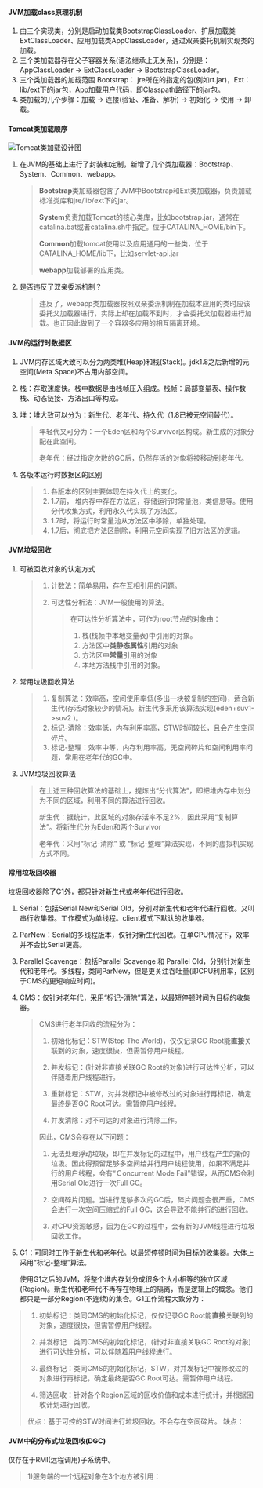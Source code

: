 #### JVM加载class原理机制

1. 由三个实现类，分别是启动加载类BootstrapClassLoader、扩展加载类ExtClassLoader、应用加载类AppClassLoader，通过双亲委托机制实现类的加载。
2. 三个类加载器存在父子容器关系(语法继承上无关系)，分别是：AppClassLoader -> ExtClassLoader -> BootstrapClassLoader。
3. 三个类加载器的加载范围 Bootstrap： jre所在的指定的包(例如rt.jar)，Ext： lib/ext下的jar包，App加载用户代码，即Classpath路径下的jar包。
4. 类加载的几个步骤：加载 -> 连接(验证、准备、解析) -> 初始化 -> 使用 -> 卸载。

#### Tomcat类加载顺序

![Tomcat类加载设计图](../img/tomcat-classLoader.png)

1. 在JVM的基础上进行了封装和定制，新增了几个类加载器：Bootstrap、System、Common、webapp。

   > **Bootstrap**类加载器包含了JVM中Bootstrap和Ext类加载器，负责加载标准类库和jre/lib/ext下的jar。
   >
   > **System**负责加载Tomcat的核心类库，比如bootstrap.jar，通常在catalina.bat或者catalina.sh中指定。位于CATALINA_HOME/bin下。
   >
   > **Common**加载tomcat使用以及应用通用的一些类，位于CATALINA_HOME/lib下，比如servlet-api.jar
   >
   > **webapp**加载部署的应用类。

2. 是否违反了双亲委派机制？
   
   > 违反了，webapp类加载器按照双亲委派机制在加载本应用的类时应该委托父加载器进行，实际上却在加载不到时，才会委托父加载器进行加载。也正因此做到了一个容器多应用的相互隔离环境。

#### JVM的运行时数据区

1. JVM内存区域大致可以分为两类堆(Heap)和栈(Stack)。jdk1.8之后新增的元空间(Meta Space)不占用内部空间。

2. 栈：存取速度快。栈中数据是由栈帧压入组成。栈帧：局部变量表、操作数栈、动态链接、方法出口等构成。

3. 堆：堆大致可以分为：新生代、老年代、持久代（1.8已被元空间替代）。

   > 年轻代又可分为：一个Eden区和两个Survivor区构成。新生成的对象分配在此空间。
   >
   > 老年代：经过指定次数的GC后，仍然存活的对象将被移动到老年代。

4. 各版本运行时数据区的区别
   > 1. 各版本的区别主要体现在持久代上的变化。
   > 2. 1.7前， 堆内存中存在方法区，存储运行时常量池，类信息等。使用分代收集方式，利用永久代实现了方法区。
   > 3. 1.7时，将运行时常量池从方法区中移除，单独处理。
   > 4. 1.7后，彻底把方法区删除，利用元空间实现了旧方法区的逻辑。
   

#### JVM垃圾回收

1. 可被回收对象的认定方式

   > 1. 计数法：简单易用，存在互相引用的问题。
   >
   > 2. 可达性分析法：JVM一般使用的算法。
   >
   >    > 在可达性分析算法中，可作为root节点的对象由：
   >    >
   >    > 1. 栈(栈帧中本地变量表)中引用的对象。
   >    > 2. 方法区中**类静态属性**引用的对象
   >    > 3. 方法区中**常量**引用的对象
   >    > 4. 本地方法栈中引用的对象。

2. 常用垃圾回收算法

   > 1. 复制算法：效率高，空间使用率低(多出一块被复制的空间)，适合新生代(存活对象较少的情况)。新生代多采用该算法实现(eden+suv1->suv2 )。
   > 2. 标记-清除：效率低，内存利用率高，STW时间较长，且会产生空间碎片。
   > 3. 标记-整理：效率中等，内存利用率高，无空间碎片和空间利用率问题，常用在老年代的GC中。

3. JVM垃圾回收算法

   > 在上述三种回收算法的基础上，提炼出“分代算法”，即把堆内存中划分为不同的区域，利用不同的算法进行回收。
   >
   > 新生代：据统计，此区域的对象存活率不足2%，因此采用“复制算法”。将新生代分为Eden和两个Survivor
   >
   > 老年代：采用“标记-清除” 或 “标记-整理”算法实现，不同的虚拟机实现方式不同。
   
 #### 常用垃圾回收器

垃圾回收器除了G1外，都只针对新生代或老年代进行回收。

1. Serial：包括Serial New和Serial Old，分别对新生代和老年代进行回收。又叫串行收集器。工作模式为单线程。client模式下默认的收集器。

2. ParNew：Serial的多线程版本，仅针对新生代回收。在单CPU情况下，效率并不会比Serial更高。

3. Parallel Scavenge：包括Parallel Scavenge 和 Parallel Old，分别针对新生代和老年代。多线程，类同ParNew，但是更关注吞吐量(即CPU利用率，区别于CMS的更短响应时间)。

4. CMS：仅针对老年代，采用“标记-清除”算法，以最短停顿时间为目标的收集器。

   > CMS进行老年回收的流程分为：
   >
   > 1. 初始化标记：STW(Stop The World)，仅仅记录GC Root能**直接**关联到的对象，速度很快，但需暂停用户线程。
   >
   > 2. 并发标记：(针对非直接关联GC Root的对象)进行可达性分析，可以伴随着用户线程进行。
   >
   > 3.  重新标记：STW，对并发标记中被修改过的对象进行再标记，确定最终是否GC Root可达。需暂停用户线程。
   >
   > 4. 并发清除：对不可达的对象进行清除工作。
   >
   > 因此，CMS会存在以下问题：
   >
   > 1. 无法处理浮动垃圾，即在并发标记的过程中，用户线程产生的新的垃圾。因此得预留足够多空间给并行用户线程使用，如果不满足并行的用户线程，会有“Ｃoncurrent Mode Fail”错误，从而CMS会利用Serial Old进行一次Full GC。
   >
   > 2. 空间碎片问题。当进行足够多次的GC后，碎片问题会很严重，CMS会进行一次空间压缩式的Full GC，这会导致不能并行的进行回收。
   > 3. 对CPU资源敏感，因为在GC的过程中，会有新的JVM线程进行垃圾回收工作。
   
5. G1：可同时工作于新生代和老年代。以最短停顿时间为目标的收集器。大体上采用“标记-整理”算法。

   使用G1之后的JVM，将整个堆内存划分成很多个大小相等的独立区域(Region)。新生代和老年代不再存在物理上的隔离，而是逻辑上的概念。他们都只是一部分Region(不连续)的集合。G1工作流程大致分为：

  > 1. 初始标记：类同CMS的初始化标记，仅仅记录GC Root能**直接**关联到的对象，速度很快，但需暂停用户线程。
  >
  > 2. 并发标记：类同CMS的初始化标记，(针对非直接关联GC Root的对象)进行可达性分析，可以伴随着用户线程进行。
  >
  > 3. 最终标记：类同CMS的初始化标记，STW，对并发标记中被修改过的对象进行再标记，确定最终是否GC Root可达。需暂停用户线程。
  >
  > 4. 筛选回收：针对各个Region区域的回收价值和成本进行统计，并根据回收计划进行回收。
  >
  > 优点：基于可控的STW时间进行垃圾回收。不会存在空间碎片。
  > 缺点：

#### JVM中的分布式垃圾回收(DGC)

仅存在于RMI(远程调用)子系统中。

> 1)服务端的一个远程对象在3个地方被引用：










